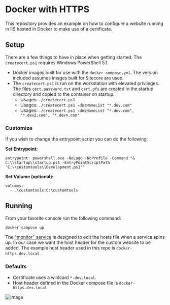 
# Docker with HTTPS

This repository provides an example on how to configure a website running in IIS hosted in Docker to make use of a certificate.

## Setup

There are a few things to have in place when getting started. The `createcert.ps1` requires Windows PowerShell 5.1.

* Docker images built for use with the `docker-compose.yml`. The version included assumes images built for Sitecore are used.
* The `createcert.ps1` is run on the workstation with elevated privileges. The files `cert.password.txt` and `cert.pfx` are created in the startup directory and copied to the container on startup.
  * Usages: `./createcert.ps1`
  * Usages: `./createcert.ps1 -dnsNameList "*.dev.com"`
  * Usages: `./createcert.ps1 -dnsNameList "*.dev.com", "*.dev2.com", "*.devn.com"`

### Customize

If you wish to change the entrypoint script you can do the following:

**Set Entrypoint:**

```
entrypoint: powershell.exe -NoLogo -NoProfile -Command "& C:\\startup\\startup.ps1 -EntryPointScriptPath 'C:\\customtools\\Development.ps1'"
```

**Set Volume (optional):**

```
volumes:
  - .\customtools:C:\customtools
```

## Running

From your favorite console run the following command:

`docker-compose up`

The ["monitor" service](https://github.com/RAhnemann/windows-hosts-writer) is designed to edit the hosts file when a service spins up. In our case we want the host header for the custom website to be added. The example host header used in this repo is `docker-https.dev.local`.

### Defaults

* Certificate uses a wildcard `*.dev.local`.
* Host header defined in the Docker compose file is `docker-https.dev.local`

![image](https://user-images.githubusercontent.com/933163/71211795-7a80c980-2275-11ea-9f75-eb5d2fa82fe9.png)
